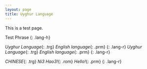 ```yaml
---
layout: page
title: Uyghur Language
---
```

This is a test page.

Test Phrase
{: .lang-h}


*Uyghur Language*{: .trg} *English language*{: .prm}
{: .lang-r}
*Uyghur Language*{: .trg} *English language*{: .prm}
{: .lang-r}
  
  
*CHINESE*{: .trg} *Ni3 Hao3!*{: .rom} *Hello!*{: .prm}
{: .lang-r}